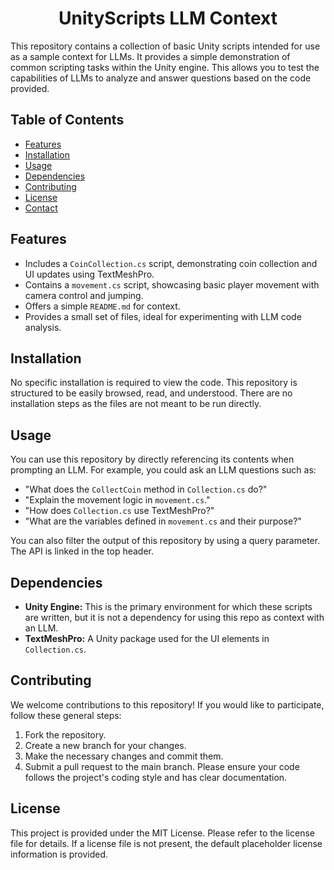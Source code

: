 
<div align="center">

# UnityScripts LLM Context

</div>



This repository contains a collection of basic Unity scripts intended for use as a sample context for LLMs. It provides a simple demonstration of common scripting tasks within the Unity engine. This allows you to test the capabilities of LLMs to analyze and answer questions based on the code provided.

## Table of Contents
- [Features](#features)
- [Installation](#installation)
- [Usage](#usage)
- [Dependencies](#dependencies)
- [Contributing](#contributing)
- [License](#license)
- [Contact](#contact)

## Features
- Includes a `CoinCollection.cs` script, demonstrating coin collection and UI updates using TextMeshPro.
- Contains a `movement.cs` script, showcasing basic player movement with camera control and jumping.
- Offers a simple `README.md` for context.
- Provides a small set of files, ideal for experimenting with LLM code analysis.

## Installation
No specific installation is required to view the code. This repository is structured to be easily browsed, read, and understood. There are no installation steps as the files are not meant to be run directly.

## Usage
You can use this repository by directly referencing its contents when prompting an LLM. For example, you could ask an LLM questions such as:

- "What does the `CollectCoin` method in `Collection.cs` do?"
- "Explain the movement logic in `movement.cs`."
- "How does `Collection.cs` use TextMeshPro?"
- "What are the variables defined in `movement.cs` and their purpose?"

You can also filter the output of this repository by using a query parameter. The API is linked in the top header.

## Dependencies
- **Unity Engine:** This is the primary environment for which these scripts are written, but it is not a dependency for using this repo as context with an LLM.
- **TextMeshPro:**  A Unity package used for the UI elements in `Collection.cs`.  

## Contributing
We welcome contributions to this repository! If you would like to participate, follow these general steps:
1. Fork the repository.
2. Create a new branch for your changes.
3. Make the necessary changes and commit them.
4. Submit a pull request to the main branch.
Please ensure your code follows the project's coding style and has clear documentation.

## License
This project is provided under the MIT License. Please refer to the license file for details. If a license file is not present, the default placeholder license information is provided.


